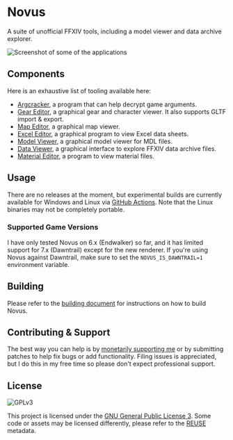 # Novus

A suite of unofficial FFXIV tools, including a model viewer and data archive explorer.

![Screenshot of some of the applications](https://xiv.zone/novus.png)

## Components

Here is an exhaustive list of tooling available here:

* [Argcracker](apps/argcracker), a program that can help decrypt game arguments.
* [Gear Editor](apps/armoury), a graphical gear and character viewer. It also supports GLTF import & export.
* [Map Editor](apps/mapeditor), a graphical map viewer.
* [Excel Editor](apps/karuku), a graphical program to view Excel data sheets.
* [Model Viewer](apps/mdlviewer), a graphical model viewer for MDL files.
* [Data Viewer](apps/sagasu), a graphical interface to explore FFXIV data archive files.
* [Material Editor](apps/mateditor), a program to view material files.

## Usage

There are no releases at the moment, but experimental builds are currently available for Windows and Linux via [GitHub Actions](https://github.com/redstrate/Novus/actions). Note that the Linux binaries may not be completely portable.

### Supported Game Versions

I have only tested Novus on 6.x (Endwalker) so far, and it has limited support for 7.x (Dawntrail) except for the new renderer. If you're using Novus against Dawntrail, make sure to set the `NOVUS_IS_DAWNTRAIL=1` environment variable.

## Building

Please refer to the [building document](BUILDING.md) for instructions on how to build Novus.

## Contributing & Support

The best way you can help is by [monetarily supporting me](https://redstrate.com/fund/) or by submitting patches to
help fix bugs or add functionality. Filing issues is appreciated, but I do this in my free time so please don't expect professional support.

## License

![GPLv3](https://www.gnu.org/graphics/gplv3-127x51.png)

This project is licensed under the [GNU General Public License 3](LICENSE). Some code or assets may be licensed differently, please refer to the [REUSE](https://reuse.software/spec/) metadata.
